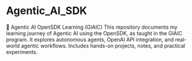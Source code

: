 # Agentic_AI_SDK
🧠 Agentic AI OpenSDK Learning (GIAIC) This repository documents my learning journey of Agentic AI using the OpenSDK, as taught in the GIAIC program. It explores autonomous agents, OpenAI API integration, and real-world agentic workflows. Includes hands-on projects, notes, and practical experiments.
